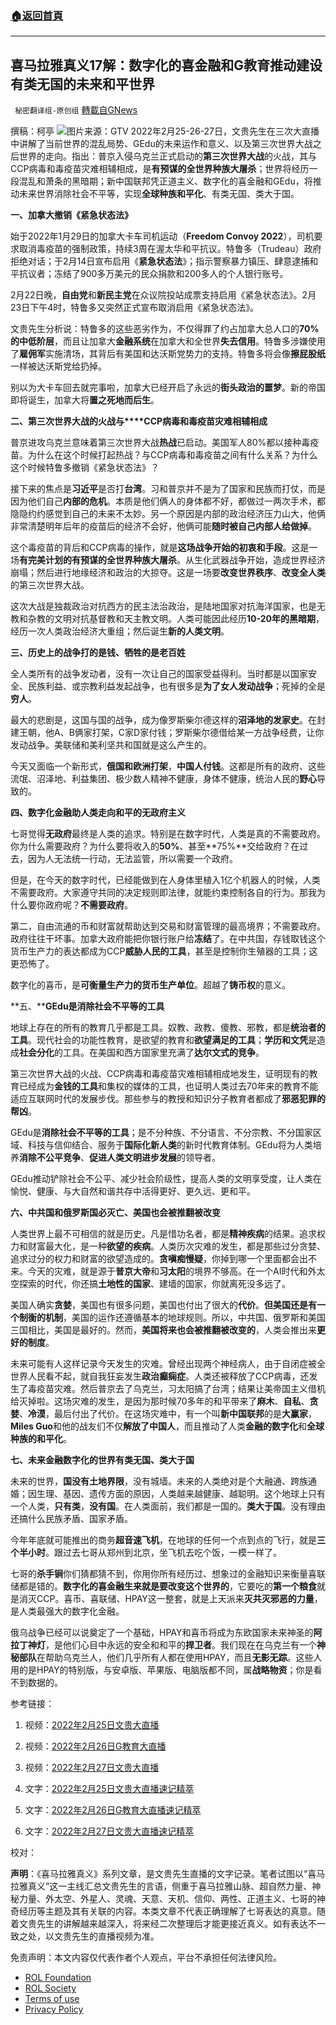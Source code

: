###  [:house:返回首頁](https://github.com/ourhimalayas/txt)
---


## 喜马拉雅真义17解：数字化的喜金融和G教育推动建设有类无国的未来和平世界
` 秘密翻译组-原创组` [轉載自GNews](https://gnews.org/zh-hans/2082745/)

撰稿：柯亭
![](https://assets.gnews.org/wp-content/uploads/2022/02/图片2-29.png)图片来源：GTV
2022年2月25-26-27日，文贵先生在三次大直播中讲解了当前世界的混乱局势、GEdu的未来运作和意义、以及第三次世界大战之后世界的走向。指出：普京入侵乌克兰正式启动的**第三次世界大战**的火战，其与CCP病毒和毒疫苗灾难相辅相成，是**有预谋的全世界种族大屠杀**；世界将经历一段混乱和萧条的黑暗期；新中国联邦凭正道主义、数字化的喜金融和GEdu，将推动未来世界消除社会不平等，实现**全球种族和平化**、有类无国、类大于国。

**一、加拿大撤销《紧急状态法》**

始于2022年1月29日的加拿大卡车司机运动（**Freedom Convoy 2022**），司机要求取消毒疫苗的强制政策，持续3周在渥太华和平抗议。特鲁多（Trudeau）政府拒绝对话；于2月14日宣布启用《**紧急状态法**》；指示警察暴力镇压、肆意逮捕和平抗议者；冻结了900多万美元的民众捐款和200多人的个人银行账号。

2月22日晚，**自由党**和**新民主党**在众议院投站成票支持启用《紧急状态法》。2月23日下午4时，特鲁多又突然正式宣布取消启用《紧急状态法》。

文贵先生分析说：特鲁多的这些恶劣作为，不仅得罪了约占加拿大总人口的**70%的中低阶层**，而且让加拿大**金融系统**在加拿大和全世界**失去信用**。特鲁多涉嫌使用了**雇佣军**实施清场，其背后有美国和达沃斯党势力的支持。特鲁多将会像**擦屁股纸**一样被达沃斯党给扔掉。

别以为大卡车回去就完事啦，加拿大已经开启了永远的**街头政治的噩梦**。新的帝国即将诞生，加拿大将**置之死地而后生**。

**二、第三次世界大战的火战与****CCP病毒和毒疫苗灾难相辅相成**

普京进攻乌克兰意味着第三次世界大战**热战**已启动。美国军人80%都以接种毒疫苗。为什么在这个时候打起热战？与CCP病毒和毒疫苗之间有什么关系？为什么这个时候特鲁多撤销《紧急状态法》？

接下来的焦点是**习近平**是否打**台湾**。习和普京并不是为了国家和民族而打仗，而是因为他们自己**内部的危机**。本质是他们俩人的身体都不好，都做过一两次手术，都隐隐约约感觉到自己的未来不太妙。另一个原因是内部的政治经济压力山大，他俩非常清楚明年后年的疫苗后的经济不会好，他俩可能**随时被自己内部人给做掉**。

这个毒疫苗的背后和CCP病毒的操作，就是**这场战争开始的初衷和手段**。这是一场**有完美计划的有预谋的全世界种族大屠杀**。从生化武器战争开始，造成世界经济崩塌；然后进行地缘经济和政治的大掠夺。这是一场要**改变世界秩序**、**改变全人类**的第三次世界大战。

这次大战是独裁政治对抗西方的民主法治政治，是陆地国家对抗海洋国家，也是无教和杂教的文明对抗基督教和天主教文明。人类可能因此经历**10-20年的黑暗期**，经历一次人类政治经济大重组；然后诞生**新的人类文明**。

**三、历史上的战争打的是钱、牺牲的是老百姓**

全人类所有的战争发动者，没有一次让自己的国家受益得利。当时都是以国家安全、民族利益、或宗教利益发起战争，也有很多是**为了女人发动战争**；死掉的全是**穷人**。

最大的悲剧是，这国与国的战争，成为像罗斯柴尔德这样的**沼泽地的发家史**。在封建王朝，他A、B俩家打架，C家D家付钱；罗斯柴尔德借给某一方战争经费，让你发动战争。美联储和美利坚共和国就是这么产生的。

今天又面临一个新形式，**俄国和欧洲打架**，**中国人付钱**。这都是所有的政府、这些流氓、沼泽地、利益集团、极少数人精神不健康，身体不健康，统治人民的**野心**导致的。

**四、数字化金融助人类走向和平的无政府主义**

七哥觉得**无政府**最终是人类的追求。特别是在数字时代，人类是真的不需要政府。你为什么需要政府？为什么要将收入的**50%**、甚至**75%**交给政府？在过去，因为人无法统一行动，无法监管，所以需要一个政府。

但是，在今天的数字时代，已经能做到在人身体里植入1亿个机器人的时候，人类不需要政府。大家遵守共同的决定规则即法律，就能约束控制各自的行为。那我为什么要你政府呢？**不需要政府**。

第二，自由流通的币和财富就帮助达到交易和财富管理的最高境界；不需要政府。政府往往干坏事。加拿大政府能把你银行账户给**冻结**了。在中共国，存钱取钱这个货币生产力的表达都成为CCP**威胁人民的工具**，甚至是控制你生殖器的工具；这更恐怖了。

数字化的喜币，是**可衡量生产力的货币生产单位**。超越了**铸币权**的意义。

**五、****GEdu是消除社会不平等的工具**

地球上存在的所有的教育几乎都是工具。奴教、政教、傻教、邪教，都是**统治者的工具**。现代社会的功能性教育，是欲望的教育和**欲望满足的工具**；**学历和文凭**是造成**社会分化**的工具。在美国和西方国家里充满了**达尔文式的竞争**。

第三次世界大战的火战、CCP病毒和毒疫苗灾难相辅相成地发生，证明现有的教育已经成为**金钱的工具**和集权的媒体的工具，也证明人类过去70年来的教育不能适应互联网时代的发展步伐。那些参与的教授和知识分子教育者都成了**邪恶犯罪的帮凶**。

GEdu是**消除社会不平等的工具**；是不分种族、不分语言、不分宗教、不分国家区域、科技与信仰结合、服务于**国际化新人类**的新时代教育体制。GEdu将为人类培养**消除不公平竞争**、**促进人类文明进步发展**的领导者。

GEdu推动铲除社会不公平、减少社会阶级性，提高人类的文明享受度，让人类在愉悦、健康、与大自然和谐共存中活得更好、更久远、更和平。

**六、中共国和俄罗斯国必灭亡、美国也会被推翻被改变**

人类世界上最不可相信的就是历史。凡是惜功名者，都是**精神疾病**的结果。追求权力和财富最大化，是一种**欲望的疾病**。人类历次灾难的发生，都是那些过分贪婪、追求过分的权力和财富的欲望造成的。**贪****嗔****痴慢疑**，你掉到哪一个里面都会出不来。今天的灾难，就是源于**普京大帝**和**习太阳**的境界不够高。在一个AI时代和外太空探索的时代，你还搞**土地性的国家**、建墙的国家，你就离死没多远了。

美国人确实**贪婪**，美国也有很多问题，美国也付出了很大的**代价**。**但美国还是有一个制衡的机制**，美国的运作还遵循基本的地球规则。所以，中共国、俄罗斯和美国三国相比，美国是最好的。然而，**美国将来也会被推翻被改变的**，人类会推出来**更好的制度**。

未来可能有人这样记录今天发生的灾难。曾经出现两个神经病人，由于自闭症被全世界人民看不起，就自我狂妄发生**政治癫痫症**。人类还被释放了CCP病毒，还发生了毒疫苗灾难。然后普京去了乌克兰，习太阳搞了台湾；结果让美帝国主义借机给灭掉啦。这场灾难的发生，是因为那时候70多年的和平带来了**麻木**、**自私**、**贪婪**、**冷漠**，最后付出了代价。在这场灾难中，有一个叫**新中国联邦**的是**大赢家**，**Miles Guo**和他的战友们不仅**解放了中国人**，而且推动了人类**金融的数字化**和**全球种族的和平化**。

**七、未来金融数字化的世界有类无国、类大于国**

未来的世界，**国没有土地界限**，没有城墙。未来的人类绝对是个大融通、跨族通婚；因生理、基因、遗传方面的原因，人类越来越健康、越聪明。这个地球上只有一个人类，**只有类**，**没有国**。在人类面前，我们都是一国的。**类大于国**。没有理由还搞什么民族矛盾、国家矛盾。

今年年底就可能推出的商务**超音速飞机**，在地球的任何一个点到点的飞行，就是**三个半小时**。跟过去七哥从郑州到北京，坐飞机去吃个饭，一模一样了。

七哥的**杀手锏**你们猜都猜不到，你用你所有经历过、想象过的金融知识来衡量喜联储都是错的。**数字化的喜金融生来就是要改变这个世界的**，它要吃的**第一个粮食**就是消灭CCP。喜币、喜联储、HPAY这一整套，就是上天派来**灭共灭邪恶的力量**，是人类最强大的数字化金融。

俄乌战争已经可以说奠定了一个基础，HPAY和喜币将成为东欧国家未来神圣的**阿拉丁神灯**，是他们心目中永远的安全和和平的**捍卫者**。我们现在在乌克兰有一个**神秘部队**在帮助乌克兰人，他们几乎所有人都在使用HPAY，而且**无影无踪**。这些人用的是HPAY的特别版，与安卓版、苹果版、电脑版都不同，属**战略物资**；你是看不到数据的。

参考链接：

1. 视频：[2022年2月25日文贵大直播](https://gtv.org/video/id=6218d34708ba8a07b1a341e7)

2. 视频：[2022年2月26日G教育大直播](https://gtv.org/video/id=621a28c808ba8a07b1a3e95b)

3. 视频：[2022年2月27日文贵大直播](https://gtv.org/video/id=621b7633019ef64da651ee6c)

4. 文字：[2022年2月25日文贵大直播速记精萃](https://gnews.org/zh-hans/2065938/)

5. 文字：[2022年2月26日G教育大直播速记精萃](https://gnews.org/zh-hans/2071693/)

6. 文字：[2022年2月27日文贵大直播速记精萃](https://gnews.org/zh-hans/2076806/)

校对：

**声明**：《喜马拉雅真义》系列文章，是文贵先生直播的文字记录。笔者试图以“喜马拉雅真义”这一主线汇总文贵先生的言语，侧重于喜马拉雅山脉、超自然力量、神秘力量、外太空、外星人、灵魂、天意、天机、信仰、两性、正道主义、七哥的神奇经历等主题及其有关联的内容。本类文章不代表正确理解了七哥表达的真意。随着文贵先生的讲解越来越深入，将来经二次整理后才能更接近真义。如有表达不一致之处，以文贵先生的直播视频为准。

 

免责声明：本文内容仅代表作者个人观点，平台不承担任何法律风险。

- [ROL Foundation](https://rolfoundation.org/)
- [ROL Society](https://rolsociety.org/)
- [Terms of use](https://gnews.org/terms-of-use-3/)
- [Privacy Policy](https://gnews.org/privacy-policy/)
